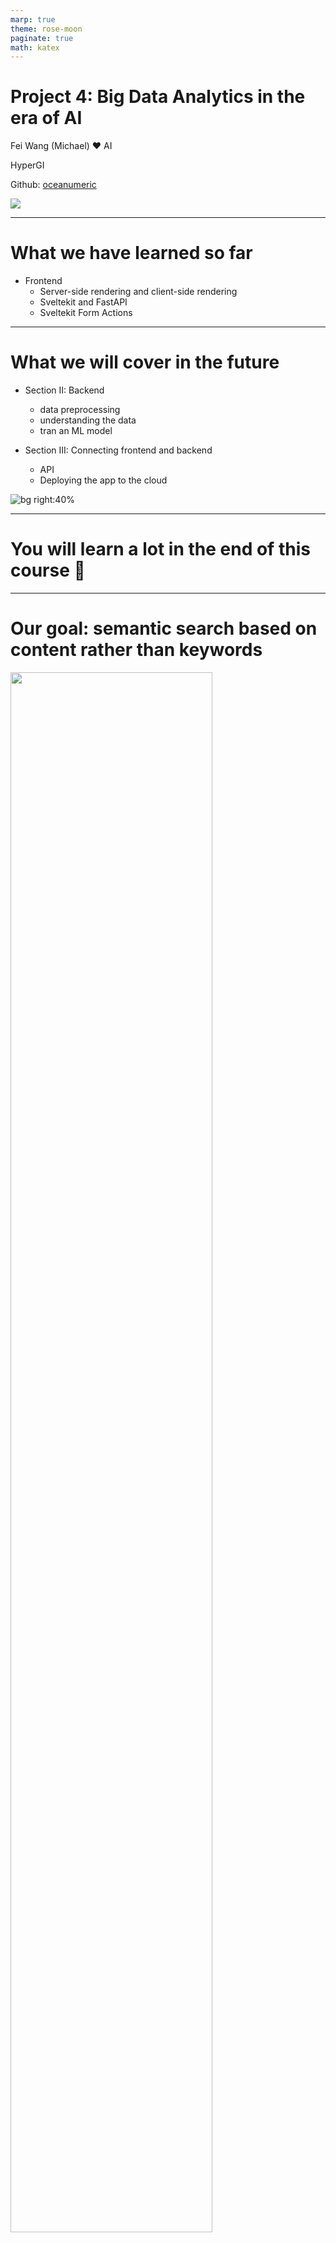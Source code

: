 ```yaml
---
marp: true
theme: rose-moon
paginate: true
math: katex
---
```



# Project 4: Big Data Analytics in the era of AI

Fei Wang (Michael) :heart: AI

HyperGI

Github: [oceanumeric](https://github.com/oceanumeric)


<img class="landing-img" src="https://media.giphy.com/media/lUZwWoJfL0c0HCIDRP/giphy.gif">

---

# What we have learned so far

- Frontend
    - Server-side rendering and client-side rendering
    - Sveltekit and FastAPI
    - Sveltekit Form Actions


--- 

# What we will cover in the future

- Section II: Backend
    - data preprocessing
    - understanding the data
    - tran an ML model

- Section III: Connecting frontend and backend
    - API
    - Deploying the app to the cloud

![bg right:40%](https://i1.sndcdn.com/artworks-000161343212-nl9o5i-t500x500.jpg)

---

# You will learn a lot in the end of this course :high_brightness:


--- 

# Our goal: semantic search based on content rather than keywords

<img style="width:80%" src="./images/viberary.png">

---

# Our dataset: Goodreads Book Graph Datasets

- <a href="https://mengtingwan.github.io/data/goodreads.html" target="_blank"> Goodreads Book Graph Datasets</a>
- <a href="https://www.goodreads.com/book/show/14318.Chronicles_Volume_One" target="_blank"> Goodreads Example</a>

- Total size: + 10GB (compressed); + 50GB (uncompressed)
- Number of books: 2.36M
- It can be called a big data project


---

# Data Engineering 101: the core

<img style="width:80%" src="./images/com-structure.png">



---

# Data Engineering 101: the core

<img style="width:80%" src="./images/com-structure2.png">


---

# Data Engineering 101: modern data stack

<img style="width:80%" src="https://miro.medium.com/v2/resize:fit:1088/1*utPC3ko2A-nJEmfqoWhxyw.png">


---

# Data Engineering 101: modern data stack

<img style="width:80%" src="https://www.xenonstack.com/hubfs/building-modern-data-stack.png">


---

# Data Engineering 101: too many tools

<img style="width:80%" src="./images/tmtools.png">


---

# How to navigate the modern data stack?

<img style="width:90%" src="./images/dataflow.png">


---

![bg fit](./images/downloaddemo1.png)


---

![bg contain](./images/downloaddemo2.png)


---

# Navigate the modern data stack

- You cannot speed up the data flow if you have to move the data from one tool to another
    - especially when the data is big
    - and it has to travel through the internet
- The top rule is to use less tools
    - with one more tool,
        - you have to learn it
        - you have to move the data to it


---

# Navigate the modern data stack

<img style="width:89%" src="./images/local-cloud.png">


---

# Navigate the modern data stack

<img style="width:80%" src="./images/bigquerydemo.png">


---

![bg fit](./images/offcloud.png)



---

# Roadmap

- Introduction to big data analytics

- Download the data from Google Cloud Storage and `bash` scripting

- Data preprocessing with `duckdb` in R or Python

- Data analysis with `duckdb` in R or Python


---

# Introduction to big data analytics :elephant:


---

# Big data analytics in the era of AI: benchmark

- <a href="https://duckdblabs.github.io/db-benchmark/" target="_blank"> Benchmark </a>
- Guidances:
    - CSV (<= 50 GB): `data.table` in R
    - CSV (>= 50 GB): `duckdb` in R or Python
    - Json (>= 5 GB): `duckdb` in R or Python
    - Parquet (>= 5 GB): `duckdb` in R or Python
- Therefore, you only need to know:
    - `data.table` in R
    - `pandas` in Python
    - `duckdb` in R or Python (SQL)



---

![bg fit](https://www.boardinfinity.com/blog/content/images/2023/05/OLAP-VS-OLTP.png)


---

![bg fit](./images/andy-pavlo.png)



---

# DuckDB: a new tool with old SQL

- <a href="https://duckdb.org/" target="_blank"> DuckDB </a>
- Big data analytics
- SQL
- library in R and Python
- <a href="https://vickiboykis.com/2022/12/05/the-cloudy-layers-of-modern-day-programming/" target="_blank"> The Cloudy Layers of Modern-Day Programming </a>
- <a href="https://vickiboykis.com/2023/01/17/welcome-to-the-jungle-we-got-fun-and-frames/" target="_blank"> Welcome to the Jungle, We Got Fun and Frames </a>


---
##  DuckDB: a new tool

- <a href="https://speakerdeck.com/higgi13425/big-data-with-arrow-and-duckdb?slide=6" target="_blank"> Big Data with Arrow and DuckDB </a>
- <a href="https://bwlewis.github.io/duckdb_and_r/taxi/taxi.html" target="_blank"> DuckDB and R </a>


<img style="width:80%" src="./images/com-structure2.png">


---

## DuckDB: a new tool

<a href="https://colorado.posit.co/rsc/bigger-data-prez/#12" target="_blank"> Bigger Data </a>

<img style="width:70%" src="./images/data-warehouse.png">


---

# We did not talk about GPU based data analytics :seedling:


--- 

# Install DuckDB in Ptthon or R

```python
pip install duckdb  # python
```


```r
install.packages("duckdb")  # R
```

```bash
# you can also install it in bash
# but i don't know why I could not manage to install it for
# ubuntu 20.04 x86_64
# with command line installed, you can do this
duckdb --version
duckdb
# and then run sql directly
select 42;
```


---

# Make sure you have alread downloaded the data :dart:

- have enough RAM (>= 16GB)
- have enough disk space (>= 50GB)


---

# Benchmark :racehorse:

- compare `pandas` and `duckdb` in Python
- I created a scripe file called `duckdb_profile.py`
- benchmark two dimensions:
    - time
    - memory usage
- Input data: `goodreads_books.json.gz` (1.94 GB, around 8-9 GB uncompressed)


---

# Benchmark :panda_face:

```python
import os
import time
import duckdb
import pandas as pd
from dotenv import load_dotenv
from memory_profiler import profile

if __name__ == "__main__":
    start = time.time() 
    df = pd.read_json("./data/goodreads_books.json.gz", lines=True)
    end = time.time()
    print(end - start)  # computer crashed 💥
    # WARNING: do not use pandas to read a large json file
```

---

# Benchmark :duck:

```python
@profile
def read_json():
    start = time.time()
    duckdb.read_json("./data/goodreads_books.json.gz").show()
    end = time.time()
    print(end - start)  

if __name__ == "__main__":
    read_json()  # 6 seconds for 1.94 GB data
```


---

# Benchmark :duck:

```bash
$ python duckdb_profile.py
6.171117067337036
Filename: /home/michael/Github/semantic-search/goodreads/duckdb_profile.py
Line #    Mem usage    Increment  Occurrences   Line Contents
=============================================================
    14    106.7 MiB    106.7 MiB           1   @profile
    15                                         def read_json():
    16    106.7 MiB      0.0 MiB           1       start = time.time()
    17   1231.2 MiB   1124.5 MiB           1       duckdb.read_json("./data/goodreads_books.json.gz").show()
    18   1231.2 MiB      0.0 MiB           1       end = time.time()
    19   1231.2 MiB      0.0 MiB           1       print(end - start)  # 6 seconds 
```


---

![bg fit](https://media.giphy.com/media/lT3D3j54UstUs/giphy.gif)


---

# Benchmark :duck:

```bash
┌────────────┬───┬──────────────────────┬──────────────────────┐
│    isbn    │ … │        title         │ title_without_series │
│  varchar   │   │       varchar        │       varchar        │
├────────────┼───┼──────────────────────┼──────────────────────┤
│ 0312853122 │ … │ W.C. Fields: A Lif…  │ W.C. Fields: A Lif…  │
│ 0743509986 │ … │ Good Harbor          │ Good Harbor          │
│            │ … │ The Unschooled Wiz…  │ The Unschooled Wiz…  │
│ 0743294297 │ … │ Best Friends Forever │ Best Friends Forever │
│ 0850308712 │ … │ Runic Astrology: S…  │ Runic Astrology: S…  │
│ 1599150603 │ … │ The Aeneid for Boy…  │ The Aeneid for Boy…  │
│ 0425040887 │ … │ The Wanting of Lev…  │ The Wanting of Lev…  │
│ 1934876569 │ … │ All's Fairy in Lov…  │ All's Fairy in Lov…  │
│            │ … │ Playmaker: A Venom…  │ Playmaker: A Venom…  │
│ 0922915113 │ … │ The Devil's Notebook │ The Devil's Notebook │
│     ·      │ · │          ·           │          ·           │
│     ·      │ · │          ·           │          ·           │
│     ·      │ · │          ·           │          ·           │
│ 8498381436 │ … │ Harry Potter y las…  │ Harry Potter y las…  │
│ 9188877663 │ … │ Harry Potter och d…  │ Harry Potter och d…  │
│ 9789671118 │ … │ Memoir Bukan Memoir  │ Memoir Bukan Memoir  │
│            │ … │ Den bittra pajens …  │ Den bittra pajens …  │
│ 0957142013 │ … │ Shadows              │ Shadows              │
│ 0810127393 │ … │ My Journey: How On…  │ My Journey: How On…  │
│            │ … │ Martin Arrowsmith    │ Martin Arrowsmith    │
│ 161372280X │ … │ The Boy Behind the…  │ The Boy Behind the…  │
│ 1611561310 │ … │ The Portal           │ The Portal           │
│            │ … │ Quero crescer!       │ Quero crescer!       │
├────────────┴───┴──────────────────────┴──────────────────────┤
│ ? rows (>9999 rows, 20 shown)           29 columns (3 shown) │
└──────────────────────────────────────────────────────────────┘

6.171117067337036
```

---

# Benchmark :duck:

```python
@profile
def read_cloud_file():
    db = duckdb.connect()
    start = time.time()
    # install httpfs
    db.sql(f"""
           INSTALL httpfs;
           LOAD httpfs;
           SET s3_endpoint = 'storage.googleapis.com';
           SET s3_access_key_id = '{google_storage_key}';
           SET s3_secret_access_key = '{google_storage_secret}';
           """)
    db.sql("""
           select * from read_json_auto('s3://data_collection_bucket/goodreads/goodreads_books.json.gz');
           """).show()
    end = time.time()
    print(end - start)  # 50 seconds
```


---

# A good article about :duck:

<a href="https://arrow.apache.org/blog/2021/12/03/arrow-duckdb/" target="_blank"> Arrow and DuckDB </a>

---

# Dive into the data :swimmer:

- Two datasets:
    - `goodreads_books.json.gz` (1.94 GB, around 8-9 GB uncompressed)
    - `goodreads_reviews_dedup.json.gz` (4.98 GB, around 20-30 GB uncompressed)

- we need to:
    - understand the data
    - link the data
    - create a new dataset



---

# Book dataset

- 2.36M books
- 29 columns, such as author, title, description, etc.


```bash
┌──────────────────────┬────────────────────────────────────────────┬──────┬──────┬─────────┬───────┐
│     column_name      │                column_type                 │ null │ key  │ default │ extra │
├──────────────────────┼────────────────────────────────────────────┼──────┼──────┼─────────┼───────┤
│         isbn         │                  VARCHAR                   │ YES  │ None │   None  │  None │
│  text_reviews_count  │                  VARCHAR                   │ YES  │ None │   None  │  None │
│     country_code     │                  VARCHAR                   │ YES  │ None │   None  │  None │
│    language_code     │                  VARCHAR                   │ YES  │ None │   None  │  None │
│   popular_shelves    │   STRUCT(count BIGINT, "name" VARCHAR)[]   │ YES  │ None │   None  │  None │
│      ........        │                     ...                    │ ...  │ ...  │   ...   │  ...  │
│         asin         │                  VARCHAR                   │ YES  │ None │   None  │  None │
│         url          │                  VARCHAR                   │ YES  │ None │   None  │  None │
│       book_id        │                   BIGINT                   │ YES  │ None │   None  │  None │
│    ratings_count     │                  VARCHAR                   │ YES  │ None │   None  │  None │
│       work_id        │                  VARCHAR                   │ YES  │ None │   None  │  None │
│        title         │                  VARCHAR                   │ YES  │ None │   None  │  None │
└──────────────────────┴────────────────────────────────────────────┴──────┴──────┴─────────┴───────┘
```

--- 

# Columns of interest

- Books dataset: `country_code` (for keyword search), `language_code` (for keyword search), `average_rating` (for display), `authors` (for display), ratings_count` (for display), `url` (for frontend)
    - `book_id`
    - `title`  (for embedding and search) 
    - `description` (for embedding and search),

- Reviews dataset
    - `book_id`
    - `user_id`
    - `review_text` (for embedding and search)


--- 

# Reviews dataset

- 15.7m reviews
- 11 columns, such as book_id, user_id, review_text, etc.

```bash
┌──────────────┬─────────────┬──────┬──────┬─────────┬───────┐
│ column_name  │ column_type │ null │ key  │ default │ extra │
├──────────────┼─────────────┼──────┼──────┼─────────┼───────┤
│   user_id    │     UUID    │ YES  │ None │   None  │  None │
│   book_id    │    BIGINT   │ YES  │ None │   None  │  None │
│  review_id   │     UUID    │ YES  │ None │   None  │  None │
│    rating    │    BIGINT   │ YES  │ None │   None  │  None │
│ review_text  │   VARCHAR   │ YES  │ None │   None  │  None │
│  date_added  │   VARCHAR   │ YES  │ None │   None  │  None │
│ date_updated │   VARCHAR   │ YES  │ None │   None  │  None │
│   read_at    │   VARCHAR   │ YES  │ None │   None  │  None │
│  started_at  │   VARCHAR   │ YES  │ None │   None  │  None │
│   n_votes    │    BIGINT   │ YES  │ None │   None  │  None │
│  n_comments  │    BIGINT   │ YES  │ None │   None  │  None │
└──────────────┴─────────────┴──────┴──────┴─────────┴───────┘
```


---

# Summary Statistics :bar_chart:

- Some handy tools:
    - Jupyter Notebook
    - <a href="https://github.com/ploomber/jupysql" target="_blank"> JupyterSQL </a>
        - `%sql` for one line SQL
        - `%%sql` for multiple lines SQL
        - do not put `#` in the SQL query
- Best Practices:
    - Use scripy for production
    - Use Jupyter Notebook for exploration


---

```python
%load_ext sql
conn = duckdb.connect()
%sql conn --alias duckdb

# to receive feedback from SQL queries
%config SqlMagic.feedback = False
%config SqlMagic.displaylimit = None  # None means unlimited
%config SqlMagic.style = "SINGLE_BORDER" 

# some people like to use this
# %config SqlMagic.autopandas = True
# but this will make the notebook slow
```

```python
%%sql column_info <<
describe
select * from read_json_auto('./data/goodreads_books.json.gz')
```

```python
print(column_info)
```

---

```python
# this will not work as %%sql has to be the first line
%%sql column_info <<
describe
select * from read_json_auto('./data/goodreads_books.json.gz')
```

```python
%%sql column_info <<
describe
select * from read_json_auto('./data/goodreads_books.json.gz')
print(column_info)  # this will not work as it is not sql query
```


---

# Summary Statistics :bar_chart:

- Distribution of `country_code`

```bash
┌──────────────┬─────────┐
│ country_code │  count  │
├──────────────┼─────────┤
│      US      │ 2360165 │
│              │   490   │
└──────────────┴─────────┘
```



---

- Distribution of `language_code`

```bash
┌───────────────┬─────────┐
│ language_code │  count  │
├───────────────┼─────────┤
│               │ 1060153 │
│      eng      │  708457 │
│     en-US     │  91452  │
│     en-GB     │  58358  │
│      spa      │  54524  │
│      ita      │  50902  │
│      ara      │  42978  │
│      fre      │  32046  │
│      ger      │  30941  │
│      ind      │  27291  │
│      por      │  23452  │
|      ···      │   ···   │
│      nah      │    1    │
│      btk      │    1    │
└───────────────┴─────────┘
```

---

> As we can see, we have a lot of missing values in `language_code`. This does not mean that the book is not in English. What's the share of English books for the books with missing `language_code`?

- We need to sample the data
- Use probability to estimate the share of English books for the books with missing `language_code`


---

# SQL: sampling in DuckDB

```sql
-- this one sample 10 rows first
SELECT book_id, language_code, title, description
FROM books
WHERE language_code = ''
USING SAMPLE 10
```
<br>

```sql
-- this one filter out the rows with missing language_code first
-- and then sample 10 rows
SELECT *
FROM (SELECT book_id, language_code, title, description
FROM books
WHERE language_code = '')
USING SAMPLE 10
```


---

# Math: :game_die: 

- <a href="https://oceanumeric.github.io/math/2023/02/probabilistic-thinking" target="_blank"> Probabilistic Thinking </a>
- assume the share of English books for the books with missing `language_code` is $p$
- if we sample 10 from the subset ($N=1060153$), what's the probability of getting 1
non-English book?
- typical hypergeometric distribution
    - N is the total number of balls
    - w is the number of white balls
    - b is the number of black balls
    - n is the number of draws
    - k is the number of successes

---

# Math: :game_die: 

$$
\mathbb{P}(x = k) = \frac{\binom{w}{k} \binom{b}{n-k}}{\binom{N}{n}}
$$

<br>

- $N=1060153$ books that have missing `language_code`
- $w=1060153 \times p$ English books that have missing `language_code`
- $b=1060153 \times (1-p)$ non-English books that have missing `language_code`
- $n=10$ sample size
- $k=1$ number of successes


---

# Math: :game_die: 

- $N=1060153$ books that have missing `language_code`
- $w=1060153 \times p$ English books that have missing `language_code`
- $b=1060153 \times (1-p)$ non-English books that have missing `language_code`
- $n=10$ sample size
- $k=9$ number of successes (meaning we should get 9 English books out of 10 every time we sample 10 books)

$$
\mathbb{P}(x = 9) = \frac{\binom{w}{9} \binom{b}{1}}{\binom{N}{10}} \quad \text{what are values of w, b?}
$$


---

# Math: :game_die: 

$$
\mathbb{P}(x = 9) = \frac{\binom{w}{9} \binom{b}{1}}{\binom{N}{10}} \quad \text{what are values of w, b?}
$$

- if $p = 0.8$, then  $\mathbb{P}(x = 9) = 0.2684$ 

> if 80% of the books with missing `language_code` are in English, then we have 26.84% chance of getting 9 English books out of 10 every time we sample 10 books


---

# Math: :game_die:

```python
# sample 10 books with language_code = ''
num_eng_books = [
    9, 9, 10, 10, 9, 10, 9, 9, 10, 10
]

def hypergeometric_probability(N = 1060153, n = 10, k = 9, p=0.8):
    """
    p is the share of English books in the population
    """
    english_books = N * p
    english_books = int(english_books)
    non_english_books = N - english_books

    prob = math.comb(english_books, k) * math.comb(non_english_books, n - k) / math.comb(N, n)

    return prob
```


---

<img style="width:87%" src="./images/prob-simulation.png">


---

# We will only use English books

```sql
CREATE TABLE books2 AS
SELECT * FROM books
WHERE language_code = 'eng' OR language_code = 'en-US' OR language_code = 'en-GB'
```

---

# Unnesting

- notice `authors` in `books` dataset is a list of dictionaries
    - `[{'author_id': 99727, 'role': ''}]`
    - `[{'author_id': 1654, 'role': ''}, {'author_id': 8134289, 'role': ''}]`
- we need to use `UNNEST` to expand the list of dictionaries
- reference: <a href="https://duckdb.org/docs/sql/query_syntax/unnest.html" target="_blank"> UNNEST </a>


```sql
SELECT unnest([{'author_id': 1654, 'role': ''}, {'author_id': 8134289, 'role': ''}], recursive := true)
```


---

# Expand Table

```sql
SELECT book_id, title, authors, unnest(authors) AS author_info
FROM books2
USING SAMPLE 10
```

> The above query will expand the table based on the number of authors for each book

```bash
┌──────────┬────────────────────────────────────────────────────────────────────────────┬─────────────────────────────────────┐
│ book_id  │                                  authors                                   │             author_info             │
├──────────┼────────────────────────────────────────────────────────────────────────────┼─────────────────────────────────────┤
│ 10082852 │                    [{'author_id': 568912, 'role': ''}]                     │  {'author_id': 568912, 'role': ''}  │
│ 25777967 │ [{'author_id': 14123272, 'role': ''}, {'author_id': 14123273, 'role': ''}] │ {'author_id': 14123272, 'role': ''} │
│ 25777967 │ [{'author_id': 14123272, 'role': ''}, {'author_id': 14123273, 'role': ''}] │ {'author_id': 14123273, 'role': ''} │
│ 25528801 │                    [{'author_id': 7418796, 'role': ''}]                    │  {'author_id': 7418796, 'role': ''} │
│ 23213117 │                    [{'author_id': 7178855, 'role': ''}]                    │  {'author_id': 7178855, 'role': ''} │
│ 6972269  │                    [{'author_id': 414681, 'role': ''}]                     │  {'author_id': 414681, 'role': ''}  │
│ 29772860 │ [{'author_id': 5701450, 'role': ''}, {'author_id': 14987844, 'role': ''}]  │  {'author_id': 5701450, 'role': ''} │
│ 29772860 │ [{'author_id': 5701450, 'role': ''}, {'author_id': 14987844, 'role': ''}]  │ {'author_id': 14987844, 'role': ''} │
└──────────┴────────────────────────────────────────────────────────────────────────────┴─────────────────────────────────────┘
```

---

# Did not expect SQL to be so powerful :flushed:


```sql
SELECT *, author_info['author_id'] AS author_id
FROM (
    SELECT book_id,  authors, unnest(authors) AS author_info
    FROM books2
    USING SAMPLE 10  
)
``` 

```bash
┌──────────┬──────────────────────────────────────────────┬───────────┐
│ book_id  │                 author_info                  │ author_id │
├──────────┼──────────────────────────────────────────────┼───────────┤
│ 15156124 │      {'author_id': 2737333, 'role': ''}      │  2737333  │
│  638745  │       {'author_id': 19758, 'role': ''}       │   19758   │
│  638745  │ {'author_id': 310261, 'role': 'Contributor'} │   310261  │
│  638745  │ {'author_id': 9883658, 'role': 'Translator'} │  9883658  │
└──────────┴──────────────────────────────────────────────┴───────────┘
```

---

# Join Tables :clap:

```sql
-- # create a new table books3
-- # join books2 and authors
-- # by extracting author_id from author_info column
CREATE TABLE books3 AS
SELECT b.*, author_info['author_id'] AS author_id, a.name
FROM (
    SELECT *, unnest(authors) AS author_info
    FROM books2
) AS b
LEFT JOIN authors AS a ON b.author_info['author_id'] = a.author_id
-- # now we get 1,239, 751 rows
```


---

# Review dataset

- `11307715` (11.3m) reviews after filtering with `book_id` in `books3`

```sql
-- # create review table where book_id exists in books3
CREATE TABLE reviews AS
SELECT user_id, book_id, review_id, review_text, n_votes, n_comments
FROM read_json_auto('./data/goodreads_reviews_dedup.json.gz')
WHERE book_id IN (SELECT book_id FROM books3)
```

---

# Top 10 books with most reviews

```sql
SELECT b3.title, r.num_book_reviews, b3.average_rating, b3.book_id
FROM (
    SELECT book_id, COUNT(*) AS num_book_reviews
    FROM reviews
    GROUP BY book_id
    ORDER BY num_book_reviews DESC
    LIMIT 10
) AS r
LEFT JOIN books3 AS b3 ON r.book_id = b3.book_id
ORDER BY r.num_book_reviews DESC
```

---

# Top 10 books with most reviews

```
┌─────────────────────────────────────────┬──────────────────┬────────────────┬──────────┐
│                  title                  │ num_book_reviews │ average_rating │ book_id  │
├─────────────────────────────────────────┼──────────────────┼────────────────┼──────────┤
│          The Fault in Our Stars         │      20756       │      4.26      │ 11870085 │
│ The Hunger Games (The Hunger Games, #1) │      18617       │      4.34      │ 2767052  │
│    Mockingjay (The Hunger Games, #3)    │      13536       │      4.03      │ 7260188  │
│          The Girl on the Train          │      13402       │      3.88      │ 22557272 │
│   Catching Fire (The Hunger Games, #2)  │      11904       │      4.30      │ 6148028  │
│              The Book Thief             │      11300       │      4.36      │  19063   │
│ Fifty Shades of Grey (Fifty Shades, #1) │      11184       │      3.66      │ 10818853 │
│        Divergent (Divergent, #1)        │      10743       │      4.23      │ 13335037 │
│         Twilight (Twilight, #1)         │      10535       │      3.57      │  41865   │
│               The Martian               │       9590       │      4.39      │ 18007564 │
└─────────────────────────────────────────┴──────────────────┴────────────────┴──────────┘
```

---

# Distribution of reviews

```R
dbGetQuery(con,
          "SELECT book_id, COUNT(*) AS count
          FROM reviews
          GROUP BY book_id
          ORDER BY count DESC") %>%
    # plot the distribution of the number of reviews per book
    with(plot(count, ylab="Number of reviews per book",
              xlab="Index Number of the book",
              main="Distribution of the number of reviews per book",
              log='x'))
# log scale
```

---

<img style="width:87%" src="./images/dist-num-reviews.png">


--- 

# Why I love R :heart: for data analysis

```R
# describe all tables
dbGetQuery(con, "SHOW TABLES;") %>%
    .$name %>%
    lapply(
        function(x) dbGetQuery(con, paste0("DESCRIBE ", x))
        ) %>%
    kable()
```

<br>

> It is so easy to describe all tables in R (but not in Python)


---

# Why I love R :heart: (I use both R and Python)

```R
dbGetQuery(con,
    "SELECT publication_year, COUNT(*) AS count
    FROM books3
    WHERE publication_year IS NOT NULL AND publication_year != ''
    GROUP BY publication_year
    ORDER BY count DESC") %>%
    as.data.table() %>%
    # convert the publication_year to numeric
    .[, .(year = as.numeric(publication_year), count)] %>%
    # only take the books published after 1990 and before 2023
    .[year > 1990 & year < 2023] %>%
    # order by year
    .[order(year)] %>% 
    # plot it with connected dot
    with(plot(year, count, type='b', xlab='Publication year',
              ylab='Number of books',
              main='Trend of the number of books published per year'))
```

---

# duckdb VIEW :duck:

- <a href="https://duckdb.org/docs/sql/statements/create_view.html" target="_blank"> CREATE VIEW </a>

- Views are virtual tables that are the result of a query. They are useful for simplifying complex queries and for hiding the complexity of the underlying data structure.

- But it will be materialized when you query it, especially:
    - `USING SAMPLE` (slow and takes a lot of memory)
    - `LIMIT 10` is better for having a quick look at the data


---

# Data for embedding


```
|column_name |column_type |null |key |default | extra|
|:-----------|:-----------|:----|:---|:-------|-----:|
|book_id     |BIGINT      |YES  |NA  |NA      |    NA|
|title       |VARCHAR     |YES  |NA  |NA      |    NA|
|description |VARCHAR     |YES  |NA  |NA      |    NA|
|review_id   |UUID        |YES  |NA  |NA      |    NA|
|review_text |VARCHAR     |YES  |NA  |NA      |    NA|
```


---

# Data for embedding


```
{
    "book_id":12047169,
    "title": "Chocolate Covered Murder (A Lucy Stone Mystery, #18)",
    "description":"Lucy Stone, mother of three, works as
    a reporter on her local paper in the small . . .
    "review_id":"597149f4-5e89-5ef0-c7bf-9cecb161fff3",
    "review_text":"This got two stars because . . . 
}
```

---

# Some SQL

```sql
SELECT *
    FROM books_reviews
    WHERE book_id IN (
        SELECT book_id
        FROM (
            SELECT book_id, COUNT(*) AS count
            FROM books_reviews
            GROUP BY book_id
            HAVING count > 1000
            ORDER BY count ASC
            LIMIT 5
            )
        );
```

---

# Same Table in R

```R
dbGetQuery(con,
    "SELECT book_id, COUNT(*) AS count
    FROM books_reviews
    GROUP BY book_id
    HAVING count > 1000
    ORDER BY count DESC") %>%  # this get a table
    as.data.table() %>%
    # sample 5 rows
    .[sample(.N, 5)] %>%  # now we sample
    # map the book_id to dbGetQuery
    .[, dbGetQuery(con, "SELECT *
                        FROM books_reviews
                        WHERE book_id IN (?, ?, ?, ?, ?)",
                        book_id)] %>%
    # it return as data.frame, so we need to convert it to data.table
    as.data.table()
```


---

```
| book_id|title                                           |review_id                            |
|-------:|:-----------------------------------------------|:------------------------------------|
| 8755776|City of Lost Souls (The Mortal Instruments, #5) |a6559c80-68e1-149b-e2b7-4822d4355d39 |
| 8755776|City of Lost Souls (The Mortal Instruments, #5) |c1c72135-ae23-7dcd-3a55-96e33852e5a9 |
|   38980|The Princess Diaries (The Princess Diaries, #1) |962b4066-0fe6-a561-c6fb-c78ff4cffd39 |
|   38980|The Princess Diaries (The Princess Diaries, #1) |962b4066-0fe6-a561-c6fb-c78ff4cffd39 |
|   38980|The Princess Diaries (The Princess Diaries, #1) |962b4066-0fe6-a561-c6fb-c78ff4cffd39 |
```


---

# Wrap up

- Starting point of using `duckdb`

```
# in R
con <- dbConnect(duckdb())  # in memory
con <- dbConnect(duckdb(), dbdir = "goodreads.db")  # construct a database in the disk
# in Python
conn = duckdb.connect()  # in memory
conn = duckdb.connect('goodreads.db')  # construct a database in the disk
```

- The results will be:
    - erased when you close the connection if you use `:memory:`
    - saved in the disk if you use `dbdir = "goodreads.db"`


---

- Two tools to recommend:
    - JupySQL
    - it allows you to use SQL in Jupyter Notebook
    ```
    %%sql
    -- # read and describe books data
    DESCRIBE
    SELECT * FROM read_json_auto('data/goodreads_books.json.gz')
    ```

- R `DBI` package
    - it allows you to use SQL in R
    ```
    dbGetQuery(con, "SELECT * FROM books LIMIT 10")
    ```

- Use R if you want to do plotting, otherwise JuptySQL is enough

---

# A good workshop about DuckDB and Arrow

<a href="https://arrow-user2022.netlify.app/" target="_blank"> Arrow and DuckDB </a>